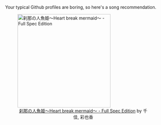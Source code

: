Your typical Github profiles are boring, so here's a song recommendation.
<figure><img width="300" height="300" src="https://i.scdn.co/image/ab67616d0000b2734ff8b5e99d99ad70b670024b" alt="刹那の人魚姫～Heart break mermaid～ - Full Spec Edition" /><figcaption align="center"><a href="https://open.spotify.com/track/7519s7yaJNhvRV1QcVFfcn" target="_blank">刹那の人魚姫～Heart break mermaid～ - Full Spec Edition</a> by 千佳, 彩也香</figcaption></figure>
